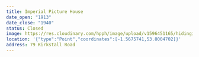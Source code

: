 ```yaml
---
title: Imperial Picture House
date_open: "1913"
date_close: "1940"
status: Closed
image: https://res.cloudinary.com/hpph/image/upload/v1596451165/hidinginplainsight/imperialpicturehouse.svg
location: '{"type":"Point","coordinates":[-1.5675741,53.8004702]}'
address: 79 Kirkstall Road
---
```

